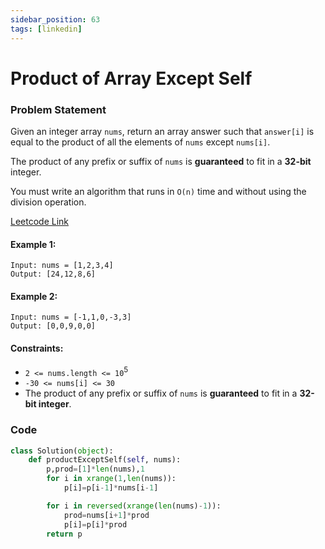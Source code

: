 ```yaml
---
sidebar_position: 63
tags: [linkedin]
---
```


# Product of Array Except Self

### Problem Statement

Given an integer array `nums`, return an array answer such that `answer[i]` is equal to the product of all the elements of `nums` except `nums[i]`.

The product of any prefix or suffix of `nums` is **guaranteed** to fit in a **32-bit** integer.

You must write an algorithm that runs in `O(n)` time and without using the division operation.

[Leetcode Link](https://leetcode.com/problems/product-of-array-except-self)

#### Example 1:

```
Input: nums = [1,2,3,4]
Output: [24,12,8,6]
```

#### Example 2:

```
Input: nums = [-1,1,0,-3,3]
Output: [0,0,9,0,0]
```

#### Constraints:

- `2 <= nums.length <= 10`<sup>5</sup>
- `-30 <= nums[i] <= 30`
- The product of any prefix or suffix of `nums` is **guaranteed** to fit in a **32-bit integer**.

### Code

```python title="Python Code"
class Solution(object):
    def productExceptSelf(self, nums):
        p,prod=[1]*len(nums),1
        for i in xrange(1,len(nums)):
            p[i]=p[i-1]*nums[i-1]

        for i in reversed(xrange(len(nums)-1)):
            prod=nums[i+1]*prod
            p[i]=p[i]*prod
        return p
```
